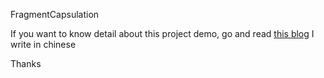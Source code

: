 FragmentCapsulation

If you want to know detail about this project demo, go and read [this blog](http://www.jianshu.com/p/868d3cb3a958) I write in chinese

Thanks

